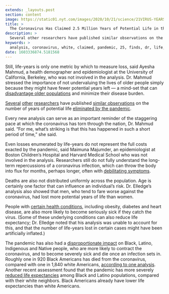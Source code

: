 ```yaml
--- 
extends: _layouts.post 
section: content 
image: https://static01.nyt.com/images/2020/10/21/science/21VIRUS-YEARSLOST/21VIRUS-YEARSLOST-facebookJumbo.jpg 
title: > 
  The Coronavirus Has Claimed 2.5 Million Years of Potential Life in the U.S., Study Finds 
description: > 
  Several other researchers have published similar observations on the number of years of potential life eliminated by the pandemic.Every new analysis can serve as an important reminder of the staggering pace at which the coronavirus has torn through the nation, Dr. Mahmud said.Dr. Elledge’s analysis also showed that men, who tend to fare worse against the coronavirus, had lost more potential years of life than women.Roughly one in 920 Black Americans has died from the coronavirus, compared with one in 1,840 white Americans, according to one analysis.Black Americans already have lower life expectancies than white Americans. 
keywords: > 
  analysis, coronavirus, white, claimed, pandemic, 25, finds, dr, life, million, americans, black, mahmud, study, potential 
date: 1603336874.5181568 
--- 
```

<div><p class="css-158dogj evys1bk0">Still, life-years is only one metric by which to measure loss, said Ayesha Mahmud, a health demographer and epidemiologist at the University of California, Berkeley, who was not involved in the analysis. Dr. Mahmud stressed the importance of not undervaluing the lives of older people simply because they might have fewer potential years left &#8212; a mind-set that can <a class="css-1g7m0tk" href="https://www.nytimes.com/2020/07/31/health/coronavirus-ethics-rationing-elderly.html" title="">disadvantage older populations</a> and minimize their disease burden.</p><p class="css-158dogj evys1bk0"><a class="css-1g7m0tk" href="https://www.ncbi.nlm.nih.gov/pmc/articles/PMC7345973/" title="" rel="noopener noreferrer" target="_blank">Several</a> <a class="css-1g7m0tk" href="https://academic.oup.com/jpubhealth/advance-article/doi/10.1093/pubmed/fdaa159/5901977" title="" rel="noopener noreferrer" target="_blank">other</a> <a class="css-1g7m0tk" href="https://cdn1.sph.harvard.edu/wp-content/uploads/sites/1266/2020/06/20_Bassett-Chen-Krieger_COVID-19_plus_age_working-paper_0612_Vol-19_No-3_with-cover.pdf" title="" rel="noopener noreferrer" target="_blank">researchers</a> have published <a class="css-1g7m0tk" href="https://jkms.org/DOIx.php?id=10.3346/jkms.2020.35.e300" title="" rel="noopener noreferrer" target="_blank">similar observations</a> on the number of years of potential life <a class="css-1g7m0tk" href="https://www.pnas.org/content/117/36/22035" title="" rel="noopener noreferrer" target="_blank">eliminated by the pandemic</a>.</p><p class="css-158dogj evys1bk0">Every new analysis can serve as an important reminder of the staggering pace at which the coronavirus has torn through the nation, Dr. Mahmud said. &#8220;For me, what&#8217;s striking is that this has happened in such a short period of time,&#8221; she said.</p><p class="css-158dogj evys1bk0">Even losses enumerated by life-years do not represent the full costs exacted by the pandemic, said Maimuna Majumder, an epidemiologist at Boston Children&#8217;s Hospital and Harvard Medical School who was not involved in the analysis. Researchers still do not fully understand the long-term repercussions of a coronavirus infection, which can throw the body into flux for months, perhaps longer, often with <a class="css-1g7m0tk" href="https://www.nytimes.com/2020/09/07/health/coronavirus-mental-health-long-hauler.html" title="">debilitating symptoms</a>.</p><p class="css-158dogj evys1bk0">Deaths are also not distributed uniformly across the population. Age is certainly one factor that can influence an individual&#8217;s risk. Dr. Elledge&#8217;s analysis also showed that men, who tend to fare worse against the coronavirus, had lost more potential years of life than women.</p><p class="css-158dogj evys1bk0">People with <a class="css-1g7m0tk" href="https://www.cdc.gov/coronavirus/2019-ncov/need-extra-precautions/people-with-medical-conditions.html" title="" rel="noopener noreferrer" target="_blank">certain health conditions</a>, including obesity, diabetes and heart disease, are also more likely to become seriously sick if they catch the virus. (Some of these underlying conditions can also reduce life expectancy; Dr. Elledge noted that his analysis was unable to account for this, and that the number of life-years lost in certain cases might have been artificially inflated.)</p><p class="css-158dogj evys1bk0">The pandemic has also had a <a class="css-1g7m0tk" href="https://www.cdc.gov/coronavirus/2019-ncov/covid-data/investigations-discovery/hospitalization-death-by-race-ethnicity.html" title="" rel="noopener noreferrer" target="_blank">disproportionate impact</a> on Black, Latino, Indigenous and Native people, who are more likely to contract the coronavirus, and to become severely sick and die once an infection sets in. Roughly one in 920 Black Americans has died from the coronavirus, compared with one in 1,840 white Americans, <a class="css-1g7m0tk" href="https://www.apmresearchlab.org/covid/deaths-by-race" title="" rel="noopener noreferrer" target="_blank">according to one analysis</a>. Another recent assessment found that the pandemic has more severely <a class="css-1g7m0tk" href="https://www.medrxiv.org/content/10.1101/2020.07.12.20148387v3" title="" rel="noopener noreferrer" target="_blank">reduced life expectancies</a> among Black and Latino populations, compared with their white neighbors. Black Americans already have lower life expectancies than white Americans.</p></div>